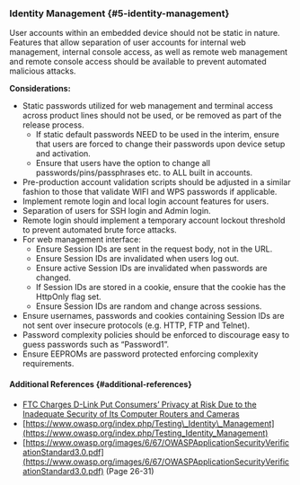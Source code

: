 ### Identity Management {#5-identity-management}

User accounts within an embedded device should not be static in nature. Features that allow separation of user accounts for internal web management, internal console access, as well as remote web management and remote console access should be available to prevent automated malicious attacks.

**Considerations:**

* Static passwords utilized for web management and terminal access across product lines should not be used, or be removed as part of the release process.
  * If static default passwords NEED to be used in the interim, ensure that users are forced to change their passwords upon device setup and activation.
  * Ensure that users have the option to change all passwords/pins/passphrases etc. to ALL built in accounts.
* Pre-production account validation scripts should be adjusted in a similar fashion to those that validate WIFI and WPS passwords if applicable.
* Implement remote login and local login account features for users.
* Separation of users for SSH login and Admin login.
* Remote login should implement a temporary account lockout threshold to prevent automated brute force attacks.
* For web management interface:
  * Ensure Session IDs are sent in the request body, not in the URL.
  * Ensure Session IDs are invalidated when users log out.
  * Ensure active Session IDs are invalidated when passwords are changed.
  * If Session IDs are stored in a cookie, ensure that the cookie has the HttpOnly flag set.
  * Ensure Session IDs are random and change across sessions.
* Ensure usernames, passwords and cookies containing Session IDs are not sent over insecure protocols \(e.g. HTTP, FTP and Telnet\).
* Password complexity policies should be enforced to discourage easy to guess passwords such as “Password1”.
* Ensure EEPROMs are password protected enforcing complexity requirements.

#### Additional References {#additional-references}

* [FTC Charges D-Link Put Consumers’ Privacy at Risk Due to the Inadequate Security of Its Computer Routers and Cameras](https://www.ftc.gov/news-events/press-releases/2017/01/ftc-charges-d-link-put-consumers-privacy-risk-due-inadequate)
* [https://www.owasp.org/index.php/Testing\_Identity\_Management](https://www.owasp.org/index.php/Testing_Identity_Management)
* [https://www.owasp.org/images/6/67/OWASPApplicationSecurityVerificationStandard3.0.pdf](https://www.owasp.org/images/6/67/OWASPApplicationSecurityVerificationStandard3.0.pdf) \(Page 26-31\)



